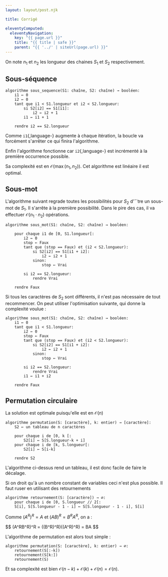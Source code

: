 ```yaml
---
layout: layout/post.njk

title: Corrigé

eleventyComputed:
  eleventyNavigation:
    key: "{{ page.url }}"
    title: "{{ title | safe }}"
    parent: "{{ '../' | siteUrl(page.url) }}"
---
```



On note $n_1$ et $n_2$ les longueur des chaines $S_1$ et $S_2$ respectivement.

## Sous-séquence

```pseudocode
algorithme sous_sequence(S1: chaîne, S2: chaîne) → booléen:
    i1 ← 0
    i2 ← 0
    tant que i1 < S1.longueur et i2 < S2.longueur:
        si S2[i2] == S1[i1]:
            i2 ← i2 + 1
        i1 ← i1 + 1

    rendre i2 == S2.longueur
```

Comme `i1`{,language-} augmente à chaque itération, la boucle va forcément s'arrêter ce qui finira l'algorithme.

Enfin l'algorithme fonctionne car `i2`{,language-} est incrémenté à la première occurrence possible.

Sa complexité est en $\mathcal{O}(\max(n_1, n_2))$. Cet algorithme est linéaire il est optimal.

## Sous-mot

L'algorithme suivant regrade toutes les possibilités pour $S_2$ d'ˆ´tre un sous-mot de $S_1$. Il s'arrête à la première possibilité. Dans le pire des cas, il va effectuer $\mathcal{O}(n_1 \cdot n_2)$ opérations.

```pseudocode
algorithme sous_mot(S1: chaîne, S2: chaîne) → booléen:
    
    pour chaque i1 de [0, S1.longueur[:
        i2 ← 0
        stop ← Faux
        tant que (stop == Faux) et (i2 < S2.longueur):
            si S2[i2] == S1[i1 + i2]:
                i2 ← i2 + 1
            sinon:
                stop ← Vrai
        
        si i2 == S2.longueur:
            rendre Vrai

    rendre Faux
```

Si tous les caractères de $S_2$ sont différents, il n'est pas nécessaire de tout recommencer. On peut utiliser l'optimisation suivante, qui donne la complexité voulue :

```pseudocode
algorithme sous_mot(S1: chaîne, S2: chaîne) → booléen:
    i1 ← 0
    tant que i1 < S1.longueur:
        i2 ← 0        
        stop ← Faux
        tant que (stop == Faux) et (i2 < S2.longueur):
            si S2[i2] == S1[i1 + i2]:
                i2 ← i2 + 1
            sinon:
                stop ← Vrai
        
        si i2 == S2.longueur:
            rendre Vrai
        i1 ← i1 + i2

    rendre Faux
```

## Permutation circulaire

La solution est optimale puisqu'elle est en $\mathcal{O}(n)$

```pseudocode
algorithme permutation(S: [caractère], k: entier) → [caractère]:
    S2 ← un tableau de n caractères

    pour chaque i de [0, k [:
        S2[i] ← S[S.longueur-k + i]
    pour chaque i de [k, S.longueur[:
        S2[i] ← S[i-k]
    
    rendre S2
```

L'algorithme ci-dessus rend un tableau, il est donc facile de faire le décalage.

Si on droit qu'à un nombre constant de variables ceci n'est plus possible. Il faut ruser en utilisant des retournements

```pseudocode
algorithme retournement(S: [caractère]) → ∅:
    pour chaque i de [0, S.longueur // 2[:
    S[i], S[S.longueur - 1 - i] ← S[S.longueur - 1 - i], S[i]

```

Comme $(A^R)^R =  A$ et $(AB)^R = B^RA^R$, on a :

<div>
$$
(A^RB^R)^R = ((B^R)^R)((A^R)^R) = BA
$$
</div>

L'algorithme de permutation est alors tout simple :

<span id="algorithme-permutation"></span>

```pseudocode
algorithme permutation(S: [caractère], k: entier) → ∅:
    retournement(S[:-k])
    retournement(S[k:])
    retournement(S)

```

Et sa complexité est bien $\mathcal{O}(n-k) + \mathcal{O}(k) + \mathcal{O}(n) = \mathcal{O}(n)$.
